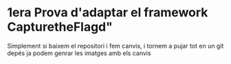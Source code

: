 
# 1era Prova d'adaptar el framework CapturetheFlagd" #

Simplement si baixem el repositori i fem canvis, i tornem a pujar tot en un git depés ja podem genrar les imatges amb els canvis

